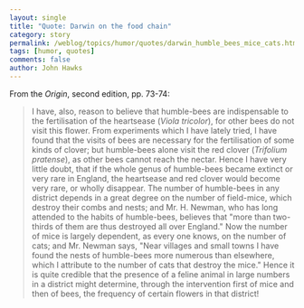 ```yaml
---
layout: single 
title: "Quote: Darwin on the food chain" 
category: story
permalink: /weblog/topics/humor/quotes/darwin_humble_bees_mice_cats.html
tags: [humor, quotes] 
comments: false 
author: John Hawks 
---
```



<p>
From the <i>Origin</i>, second edition, pp. 73-74: 
</p>

<blockquote>I have, also, reason to believe that humble-bees are indispensable to the fertilisation of the heartsease (<i>Viola tricolor</i>), for other bees do not visit this flower. From experiments which I have lately tried, I have found that the visits of bees are necessary for the fertilisation of some kinds of clover; but humble-bees alone visit the red clover (<i>Trifolium pratense</i>), as other bees cannot reach the nectar. Hence I have very little doubt, that if the whole genus of humble-bees became extinct or very rare in England, the heartsease and red clover would become very rare, or wholly disappear. The number of humble-bees in any district depends in a great degree on the number of field-mice, which destroy their combs and nests; and Mr. H. Newman, who has long attended to the habits of humble-bees, believes that "more than two-thirds of them are thus destroyed all over England." Now the number of mice is largely dependent, as every one knows, on the number of cats; and Mr. Newman says, "Near villages and small towns I have found the nests of humble-bees more numerous than elsewhere, which I attribute to the number of cats that destroy the mice." Hence it is quite credible that the presence of a feline animal in large numbers in a district might determine, through the intervention first of mice and then of bees, the frequency of certain flowers in that district!</blockquote>

